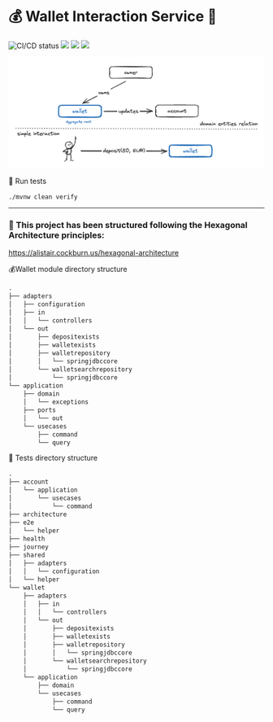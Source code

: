 # 💰 Wallet Interaction Service 💸

![CI/CD status](https://github.com/erickgualpa/wallet-interaction-service/actions/workflows/maven.yml/badge.svg)
[![](https://img.shields.io/badge/Spring%20Boot%20Version-3.4.1-blue)](/pom.xml)
[![](https://img.shields.io/badge/Java%20Version-21-blue)](/pom.xml)
[![](https://img.shields.io/badge/Kotlin%20Version-2.0.0-blue)](/pom.xml)

![wallet-interaction-service](etc/wallet-interaction-service.png)

🧪 Run tests
<br>

```shell script
./mvnw clean verify
```

---

### 📣 This project has been structured following the Hexagonal Architecture principles:

https://alistair.cockburn.us/hexagonal-architecture

[//]: # (Directory tree below was generated using 'tree -d' command in the 'src/main/kotlin/org/egualpam/contexts/payment/walletinteractionservice/wallet' directory)

💰Wallet module directory structure

```
.
├── adapters
│   ├── configuration
│   ├── in
│   │   └── controllers
│   └── out
│       ├── depositexists
│       ├── walletexists
│       ├── walletrepository
│       │   └── springjdbccore
│       └── walletsearchrepository
│           └── springjdbccore
└── application
    ├── domain
    │   └── exceptions
    ├── ports
    │   └── out
    └── usecases
        ├── command
        └── query
```

🧪 Tests directory structure

[//]: # (Directory tree below was generated using 'tree -d' command in the 'src/test/java/org/egualpam/contexts/hotelmanagement' directory)

```
.
├── account
│   └── application
│       └── usecases
│           └── command
├── architecture
├── e2e
│   └── helper
├── health
├── journey
├── shared
│   ├── adapters
│   │   └── configuration
│   └── helper
└── wallet
    ├── adapters
    │   ├── in
    │   │   └── controllers
    │   └── out
    │       ├── depositexists
    │       ├── walletexists
    │       ├── walletrepository
    │       │   └── springjdbccore
    │       └── walletsearchrepository
    │           └── springjdbccore
    └── application
        ├── domain
        └── usecases
            ├── command
            └── query
```
